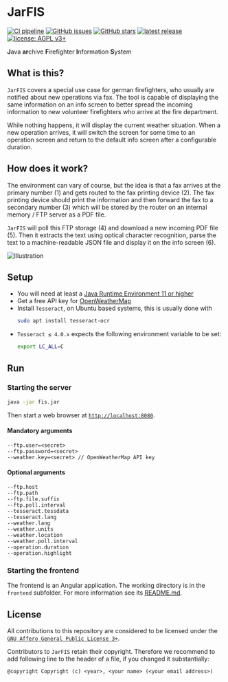 # JarFIS

[![CI pipeline](https://github.com/stefan-niedermann/fis/workflows/CI%20pipeline/badge.svg)](https://github.com/stefan-niedermann/fis/actions)
[![GitHub issues](https://img.shields.io/github/issues/stefan-niedermann/fis.svg)](https://github.com/stefan-niedermann/nextcloud-fis/issues)
[![GitHub stars](https://img.shields.io/github/stars/stefan-niedermann/fis.svg)](https://github.com/stefan-niedermann/nextcloud-fis/stargazers)
[![latest release](https://img.shields.io/github/v/tag/stefan-niedermann/fis?label=latest+release&sort=semver)](https://github.com/stefan-niedermann/fis/releases)
[![license: AGPL v3+](https://img.shields.io/badge/license-AGPL%20v3+-blue.svg)](https://www.gnu.org/licenses/agpl-3.0)

**J**ava **ar**chive **F**irefighter **I**nformation **S**ystem

## What is this?

`JarFIS` covers a special use case for german firefighters, who usually are notified about new operations via fax. The
tool is capable of displaying the same information on an info screen to better spread the incoming information to new
volunteer firefighters who arrive at the fire department.

While nothing happens, it will display the current weather situation. When a new operation arrives, it will switch the
screen for some time to an operation screen and return to the default info screen after a configurable duration.

## How does it work?

The environment can vary of course, but the idea is that a fax arrives at the primary number (1) and gets routed to the
fax printing device (2). The fax printing device should print the information and then forward the fax to a secondary
number (3) which will be stored by the router on an internal memory / FTP server as a PDF file.

`JarFIS` will poll this FTP storage (4) and download a new incoming PDF file (5). Then it extracts the text using optical
character recognition, parse the text to a machine-readable JSON file and display it on the info screen (6).

![Illustration](illustration.png)

## Setup

- You will need at least a [Java Runtime Environment 11 or higher](https://java.com)
- Get a free API key for [OpenWeatherMap](https://openweathermap.org/)
- Install `Tesseract`, on Ubuntu based systems, this is usually done with
  ```sh
  sudo apt install tesseract-ocr
  ```
- `Tesseract ≤ 4.0.x` expects the following environment variable to be set:
  ```sh
  export LC_ALL=C
  ```

## Run

### Starting the server

```sh
java -jar fis.jar
```

Then start a web browser at [`http://localhost:8080`](http://localhost:8080).

#### Mandatory arguments

```
--ftp.user=<secret>
--ftp.password=<secret>
--weather.key=<secret> // OpenWeatherMap API key
```

#### Optional arguments

```
--ftp.host
--ftp.path
--ftp.file.suffix
--ftp.poll.interval
--tesseract.tessdata
--tesseract.lang
--weather.lang
--weather.units
--weather.location
--weather.poll.interval
--operation.duration
--operation.highlight
```

### Starting the frontend

The frontend is an Angular application. The working directory is in the `frontend` subfolder. For more information see its [README.md](./frontend/README.md).

## License

All contributions to this repository are considered to be licensed under the [`GNU Affero General Public License 3+`](https://www.gnu.org/licenses/agpl-3.0).

Contributors to `JarFIS` retain their copyright. Therefore we recommend to add following line to the header of a file, if you changed it substantially:

```
@copyright Copyright (c) <year>, <your name> (<your email address>)
```